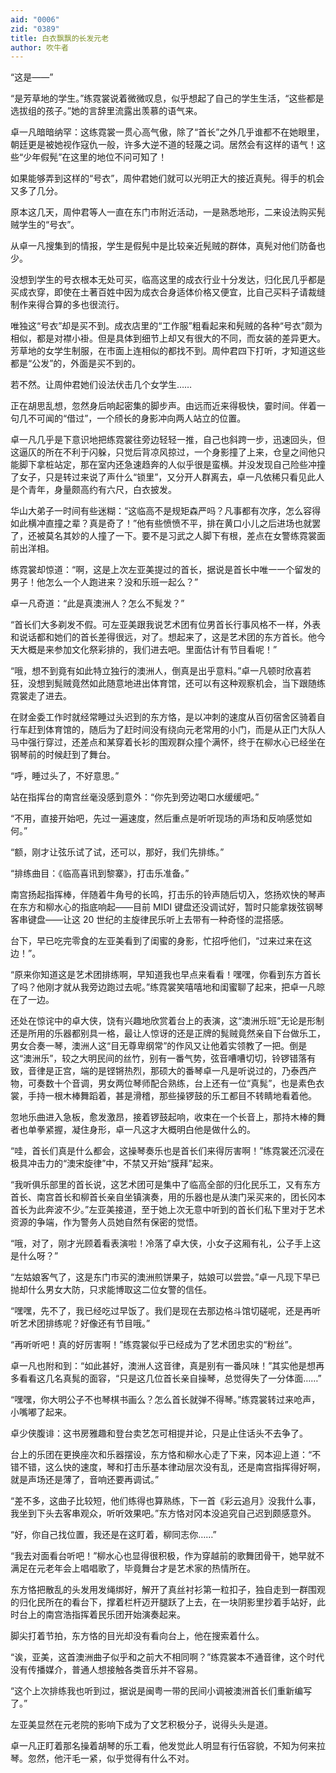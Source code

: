 ```yaml
---
aid: "0006"
zid: "0389"
title: 白衣飘飘的长发元老
author: 吹牛者
---
```


“这是——”

“是芳草地的学生。”练霓裳说着微微叹息，似乎想起了自己的学生生活，“这些都是选拔组的孩子。”她的言辞里流露出羡慕的语气来。

卓一凡暗暗纳罕：这练霓裳一贯心高气傲，除了“首长”之外几乎谁都不在她眼里，朝廷更是被她视作寇仇一般，许多大逆不道的轻蔑之词。居然会有这样的语气！这些“少年假髡”在这里的地位不问可知了！

如果能够弄到这样的“号衣”，周仲君她们就可以光明正大的接近真髡。得手的机会又多了几分。

原本这几天，周仲君等人一直在东门市附近活动，一是熟悉地形，二来设法购买髡贼学生的“号衣”。

从卓一凡搜集到的情报，学生是假髡中是比较亲近髡贼的群体，真髡对他们防备也少。

没想到学生的号衣根本无处可买，临高这里的成衣行业十分发达，归化民几乎都是买成衣穿，即使在土著百姓中因为成衣合身适体价格又便宜，比自己买料子请裁缝制作来得合算的多也很流行。

唯独这“号衣”却是买不到。成衣店里的“工作服”粗看起来和髡贼的各种“号衣”颇为相似，都是对襟小褂。但是具体到细节上却又有很大的不同，而女装的差异更大。芳草地的女学生制服，在市面上连相似的都找不到。周仲君四下打听，才知道这些都是“公发”的，外面是买不到的。

若不然。让周仲君她们设法伏击几个女学生……

正在胡思乱想，忽然身后响起密集的脚步声。由远而近来得极快，霎时间。伴着一句几不可闻的“借过”，一个颀长的身影冲向两人站立的位置。

卓一凡几乎是下意识地把练霓裳往旁边轻轻一推，自己也斜跨一步，迅速回头，但这逼仄的所在不利于闪躲，只觉后背凉风掠过，一个身影撞了上来，仓皇之间他只能脚下拿桩站定，那在室内还急速趋奔的人似乎很是蛮横。并没发现自己险些冲撞了女子，只是转过来说了声什么“锁里”，又分开人群离去，卓一凡依稀只看见此人是个青年，身量颇高约有六尺，白衣披发。

华山大弟子一时间有些迷糊：“这临高不是规矩森严吗？凡事都有次序，怎么容得如此横冲直撞之辈？真是奇了！”他有些愤愤不平，排在黄口小儿之后进场也就罢了，还被莫名其妙的人撞了一下。要不是习武之人脚下有根，差点在女警练霓裳面前出洋相。

练霓裳却惊道：“啊，这是上次左亚美提过的首长，据说是首长中唯一一个留发的男子！他怎么一个人跑进来？没和乐班一起么？”

卓一凡奇道：“此是真澳洲人？怎么不髨发？”

“首长们大多剃发不假。可左亚美跟我说艺术团有位男首长行事风格不一样，外表和说话都和她们的首长差得很远，对了。想起来了，这是艺术团的东方首长。他今天大概是来参加文化祭彩排的，我们进去吧。里面估计有节目看呢！”

“哦，想不到竟有如此特立独行的澳洲人，倒真是出乎意料。”卓一凡顿时欣喜若狂，没想到髨贼竟然如此随意地进出体育馆，还可以有这种观察机会，当下跟随练霓裳走了进去。

在财金委工作时就经常睡过头迟到的东方恪，是以冲刺的速度从百仞宿舍区骑着自行车赶到体育馆的，随后为了赶时间没有绕向元老常用的小门，而是从正门大队人马中强行穿过，还差点和某穿着长衫的围观群众撞个满怀，终于在柳水心已经坐在钢琴前的时候赶到了舞台。

“呼，睡过头了，不好意思。”

站在指挥台的南宫丝毫没感到意外：“你先到旁边喝口水缓缓吧。”

“不用，直接开始吧，先过一遍速度，然后重点是听听现场的声场和反响感觉如何。”

“额，刚才让弦乐试了试，还可以，那好，我们先排练。”

“排练曲目：《临高喜讯到黎寨》，打击乐准备。”

南宫扬起指挥棒，伴随着牛角号的长鸣，打击乐的铃声随后切入，悠扬欢快的琴声在东方和柳水心的指底响起——目前 MIDI 键盘还没调试好，暂时只能拿拨弦钢琴客串键盘——让这 20 世纪的主旋律民乐听上去带有一种奇怪的混搭感。

台下，早已吃完零食的左亚美看到了闺蜜的身影，忙招呼他们，“过来过来在这边！”。

“原来你知道这是艺术团排练啊，早知道我也早点来看看！嘿嘿，你看到东方首长了吗？他刚才就从我旁边跑过去呢。”练霓裳笑嘻嘻地和闺蜜聊了起来，把卓一凡晾在了一边。

还处在惊诧中的卓大侠，饶有兴趣地欣赏着台上的表演，这“澳洲乐班”无论是形制还是所用的乐器都别具一格，最让人惊讶的还是正牌的髨贼竟然亲自下台做乐工，男女合奏一琴，澳洲人这“目无尊卑纲常”的作风又让他着实领教了一把。倒是这“澳洲乐”，较之大明民间的丝竹，别有一番气势，弦音嘈嘈切切，铃锣错落有致，音律是正宫，端的是铿锵热烈，那硕大的番琴卓一凡是听说过的，乃泰西产物，可奏数十个音调，男女两位琴师配合熟练，台上还有一位“真髨”，也是素色衣裳，手持一根木棒舞蹈着，甚是滑稽，那些操锣鼓的乐工都目不转睛地看着他。

忽地乐曲进入急板，愈发激昂，接着锣鼓起响，收束在一个长音上，那持木棒的舞者也单拳紧握，凝住身形，卓一凡这才大概明白他是做什么的。

“哇，首长们真是什么都会，这操琴奏乐也是首长们来得厉害啊！”练霓裳还沉浸在极具冲击力的“澳宋旋律”中，不禁又开始“膜拜”起来。

“我听俱乐部里的首长说，这艺术团可是集中了临高全部的归化民乐工，又有东方首长、南宫首长和柳首长亲自坐镇演奏，用的乐器也是从澳门采买来的，团长冈本首长为此奔波不少。”左亚美接道，至于她上次无意中听到的首长们私下里对于艺术资源的争端，作为警务人员她自然有保密的觉悟。

“哦，对了，刚才光顾着看表演啦！冷落了卓大侠，小女子这厢有礼，公子手上这是什么呀？”

“左姑娘客气了，这是东门市买的澳洲煎饼果子，姑娘可以尝尝。”卓一凡现下早已抛却什么男女大防，只求能博取这二位女警的信任。

“嘿嘿，先不了，我已经吃过早饭了。我们是现在去那边格斗馆切磋呢，还是再听听艺术团排练呢？好像还有节目哦。”

“再听听吧！真的好厉害啊！”练霓裳似乎已经成为了艺术团忠实的“粉丝”。

卓一凡也附和到：“如此甚好，澳洲人这音律，真是别有一番风味！”其实他是想再多看看这几名真髨的面容，“只是这几位首长亲自操琴，总觉得失了一分体面……”

“嘿嘿，你大明公子不也琴棋书画么？怎么首长就弹不得琴。”练霓裳转过来呛声，小嘴嘟了起来。

卓少侠腹诽：这书房雅趣和登台卖艺怎可相提并论，只是止住话头不去争了。

台上的乐团在更换座次和乐器摆设，东方恪和柳水心走了下来，冈本迎上道：“不错不错，这么快的速度，琴和打击乐基本律动层次没有乱，还是南宫指挥得好啊，就是声场还是薄了，音响还要再调试。”

“差不多，这曲子比较短，他们练得也算熟练，下一首《彩云追月》没我什么事，我坐到下头去客串观众，听听效果吧。”东方恪对冈本没追究自己迟到颇感意外。

“好，你自己找位置，我还是在这盯着，柳同志你……”

“我去对面看台听吧！”柳水心也显得很积极，作为穿越前的歌舞团骨干，她早就不满足在元老年会上唱唱歌了，毕竟舞台才是艺术家的热情所在。

东方恪把散乱的头发用发绳绑好，解开了真丝衬衫第一粒扣子，独自走到一群围观的归化民所在的看台下，撑着栏杆迈开腿跃了上去，在一块阴影里抄着手站好，此时台上的南宫浩指挥着民乐团开始演奏起来。

脚尖打着节拍，东方恪的目光却没有看向台上，他在搜索着什么。

“诶，亚美，这首澳洲曲子似乎和之前大不相同啊？”练霓裳本不通音律，这个时代没有传播媒介，普通人想接触各类音乐并不容易。

“这个上次排练我也听到过，据说是闽粤一带的民间小调被澳洲首长们重新编写了。”

左亚美显然在元老院的影响下成为了文艺积极分子，说得头头是道。

卓一凡正盯着那名操着胡琴的乐工看，他发觉此人明显有行伍容貌，不知为何来拉琴。忽然，他汗毛一紧，似乎觉得有什么不对。
